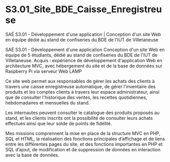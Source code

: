 # S3.01_Site_BDE_Caisse_Enregistreuse
SAÉ S3.01 - Développement d'une application | Conception d'un site Web en équipe dédié au stand de confiseries du BDE de l'IUT de Villetaneuse

SAÉ S3.01 - Développement d'une application
Conception d'un site Web en équipe de 5 étudiants, dédié au stand de confiseries du BDE de l'IUT de Villetaneuse.
Acquis : expérience de développement d'application Web en architecture MVC, avec hébergement du site et de la base de données sur Raspberry Pi via serveur Web LAMP

Ce site web permet aux responsables de gérer les achats des clients à travers une caisse enregistreuse automatique, de gérer l'inventaire des produits et les comptes clients à travers leur espace administrateur, ainsi que de consulter l'historique des ventes, les recettes quotidiennes, hebdomadaires et mensuelles du stand.

Les internautes peuvent consulter le catalogue des produits proposés au stand, et les clients inscrits ont la possibilité de consulter leurs achats effectués ainsi que leur solde de points de fidélité.

Mes missions comprennent la mise en place de la structure MVC en PHP, SQL et HTML, la réalisation des fonctions principales d’affichage et de liens entre les différentes pages du site, et des fonctions importantes en PHP et SQL d’ajout, de modification et de suppression de données en interaction avec la base de données.
